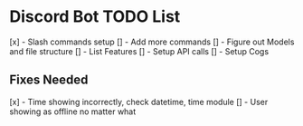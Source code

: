 # Discord Bot TODO List

 [x] - Slash commands setup
 [] - Add more commands
 [] - Figure out Models and file structure
 [] - List Features
 [] - Setup API calls
 [] - Setup Cogs

 ## Fixes Needed

 [x] - Time showing incorrectly, check datetime, time module
 [] - User showing as offline no matter what